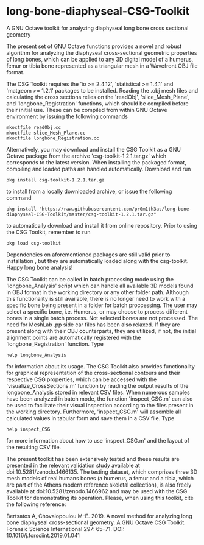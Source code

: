 # long-bone-diaphyseal-CSG-Toolkit
A GNU Octave toolkit for analyzing diaphyseal long bone cross sectional geometry

The present set of GNU Octave functions provides a novel and robust algorithm for
analyzing the diaphyseal cross-sectional geometric properties of long bones, which
can be applied to any 3D digital model of a humerus, femur or tibia bone represented
as a triangular mesh in a Wavefront OBJ file format.

The CSG Toolkit requires the 'io >= 2.4.12', 'statistical >= 1.4.1' and 'matgeom >= 1.2.1'
packages to be installed. Reading the .obj mesh files and calculating the cross sections
relies on the 'readObj', 'slice_Mesh_Plane', and 'longbone_Registration' functions,
which should be compiled before their initial use.
These can be compiled from within GNU Octave environment by issuing the following commands

	mkoctfile readObj.cc
	mkoctfile slice_Mesh_Plane.cc
	mkoctfile longbone_Registration.cc

Alternatively, you may download and install the CSG Toolkit as a GNU Octave package from
the archive 'csg-toolkit-1.2.1.tar.gz' which corresponds to the latest version. When installing
the packaged format, compiling and loaded paths are handled automatically. Download and run

	pkg install csg-toolkit-1.2.1.tar.gz

to install from a locally downloaded archive, or issue the following command

	pkg install "https://raw.githubusercontent.com/pr0m1th3as/long-bone-diaphyseal-CSG-Toolkit/master/csg-toolkit-1.2.1.tar.gz"

to automatically download and install it from online repository. Prior to using the CSG Toolkit,
remember to run

	pkg load csg-toolkit

Dependencies on aforementioned packages are still valid prior to installation , but they are
automatically loaded along with the csg-toolkit. Happy long bone analysis!

The CSG Toolkit can be called in batch processing mode using the 'longbone_Analysis'
script which can handle all available 3D models found in OBJ format in the working
directory or any other folder path. Although this functionality is still available,
there is no longer need to work with a specific bone being present in a folder for batch
proccessing. The user may select a specific bone, i.e. Humerus, or may choose to process
different bones in a single batch process. Not selected bones are not processed.
The need for MeshLab .pp side car files has been also relaxed. If they are present along
with their OBJ counterparts, they are utilized, if not, the initial alignment points are
automatically registered with the 'longbone_Registration' function. Type

	help longbone_Analysis

for information about its usage. The CSG Toolkit also provides functionality for
graphical representation of the cross-sectional contours and their respective CSG
properties, which can be accessed with the 'visualize_CrossSections.m' function by
reading the output results of the longbone_Analysis stored in relevant CSV files. When
numerous samples have been analyzed in batch mode, the function 'inspect_CSG.m' can also
be used to facilitate their visual inspection according to the files present in the working
directory. Furthermore, 'inspect_CSG.m' will assemble all calculated values in tabular
form and save them in a CSV file. Type 

	help inspect_CSG

for more information about how to use 'inspect_CSG.m' and the layout of the resulting CSV file.

The present toolkit has been extensively tested and these results are presented
in the relevant validation study available at doi:10.5281/zenodo.1466135.
The testing dataset, which comprises three 3D mesh models of real humans bones 
(a humerus, a femur and a tibia, which are part of the Athens modern reference
skeletal collection), is also freely available at doi:10.5281/zenodo.1466962 and 
may be used with the CSG Toolkit for demonstrating its operation. Please, when using this toolkit,
cite the following reference:

Bertsatos A, Chovalopoulou M-E. 2019. A novel method for analyzing long bone diaphyseal 
cross-sectional geometry. A GNU Octave CSG Toolkit. Forensic Science International 297: 65–71. 
DOI: 10.1016/j.forsciint.2019.01.041


